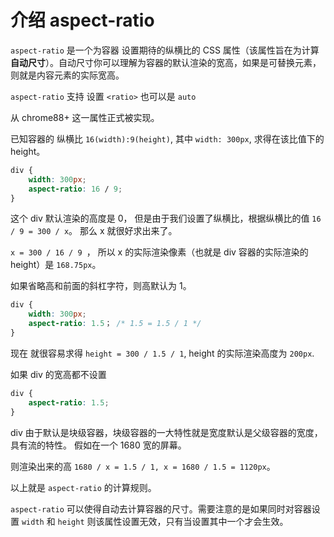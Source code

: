 # 介绍 aspect-ratio

`aspect-ratio` 是一个为容器 设置期待的纵横比的 CSS 属性（该属性旨在为计算**自动尺寸**）。自动尺寸你可以理解为容器的默认渲染的宽高，如果是可替换元素，则就是内容元素的实际宽高。

`aspect-ratio` 支持 设置 `<ratio>` 也可以是 `auto`

 从 chrome88+ 这一属性正式被实现。

已知容器的 纵横比 `16(width):9(height)`, 其中 `width: 300px`, 求得在该比值下的 height。

```css
div {
    width: 300px;
    aspect-ratio: 16 / 9;
}
```

这个 div 默认渲染的高度是 0， 但是由于我们设置了纵横比，根据纵横比的值 `16 / 9 = 300 / x`。 那么 x 就很好求出来了。

`x = 300 / 16 / 9 `， 所以 x 的实际渲染像素（也就是 div 容器的实际渲染的height）是 `168.75px`。 

如果省略高和前面的斜杠字符，则高默认为 1。

```css
div {
    width: 300px;
    aspect-ratio: 1.5； /* 1.5 = 1.5 / 1 */
}
```
现在 就很容易求得 `height = 300 / 1.5 / 1`, height 的实际渲染高度为 `200px`.

如果 div 的宽高都不设置

```css
div {
    aspect-ratio: 1.5;
}
```

div 由于默认是块级容器，块级容器的一大特性就是宽度默认是父级容器的宽度， 具有流的特性。 假如在一个 1680 宽的屏幕。

则渲染出来的高 `1680 / x = 1.5 / 1, x = 1680 / 1.5 = 1120px`。

以上就是 `aspect-ratio` 的计算规则。

`aspect-ratio` 可以使得自动去计算容器的尺寸。需要注意的是如果同时对容器设置 `width` 和 `height` 则该属性设置无效，只有当设置其中一个才会生效。